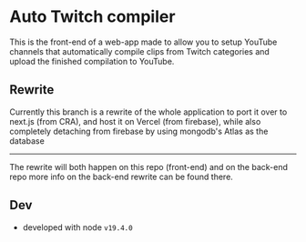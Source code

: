 # Auto Twitch compiler

This is the front-end of a web-app made to allow you to setup YouTube channels that automatically
compile clips from Twitch categories and upload the finished compilation to YouTube.

## Rewrite

Currently this branch is a rewrite of the whole application to port it over to next.js (from CRA),
and host it on Vercel (from firebase), while also completely detaching from firebase by using mongodb's Atlas as the database

---

The rewrite will both happen on this repo (front-end) and on the back-end repo more info on the back-end rewrite can be found there.

## Dev

- developed with node `v19.4.0`
